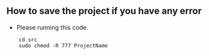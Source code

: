 ## How to save the project if you have any error
* Please running this code.
```
    cd src
    sudo chmod -R 777 ProjectName
```